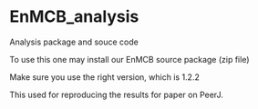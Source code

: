 # EnMCB_analysis
Analysis package and souce code

To use this one may install our EnMCB source package (zip file)

Make sure you use the right version, which is 1.2.2

This used for reproducing the results for paper on PeerJ.
